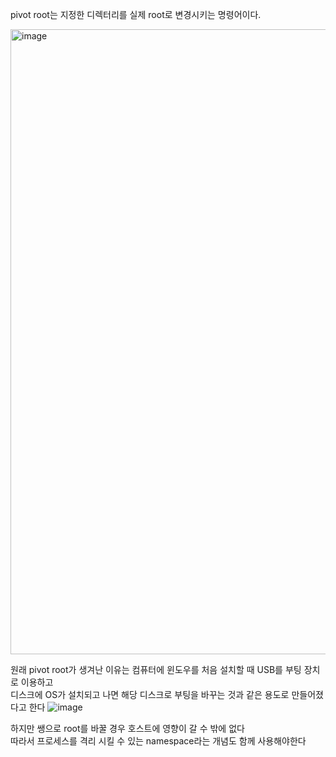 pivot root는 지정한 디렉터리를 실제 root로 변경시키는 명령어이다.

<img width="1000" alt="image" src="https://github.com/dik654/Kubernetes_study/assets/33992354/b6c3f50b-3337-4212-bf55-7d2ab6103dc6">

원래 pivot root가 생겨난 이유는 컴퓨터에 윈도우를 처음 설치할 때 USB를 부팅 장치로 이용하고<br/>
디스크에 OS가 설치되고 나면 해당 디스크로 부팅을 바꾸는 것과 같은 용도로 만들어졌다고 한다 
![image](https://github.com/dik654/Kubernetes_study/assets/33992354/620ea6cb-a782-489e-af43-562c09cfb2b0)

하지만 쌩으로 root를 바꿀 경우 호스트에 영향이 갈 수 밖에 없다<br/>
따라서 프로세스를 격리 시킬 수 있는 namespace라는 개념도 함께 사용해야한다
